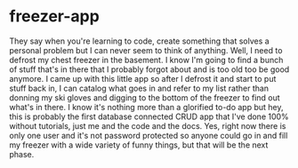 # freezer-app

They say when you're learning to code, create something that solves a personal problem but I can never seem to think of anything. Well, I need to defrost my chest freezer in the basement. I know I'm going to find a bunch of stuff that's in there that I probably forgot about and is too old too be good anymore. I came up with this little app so after I defrost it and start to put stuff back in, I can catalog what goes in and refer to my list rather than donning my ski gloves and digging to the bottom of the freezer to find out what's in there. I know it's nothing more than a glorified to-do app but hey, this is probably the first database connected CRUD app that I've done 100% without tutorials, just me and the code and the docs. Yes, right now there is only one user and it's not password protected so anyone could go in and fill my freezer with a wide variety of funny things, but that will be the next phase.

